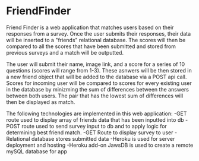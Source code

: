 # FriendFinder

Friend Finder is a web application that matches users based on their responses from a survey. Once the user submits their responses, their data will be inserted to a "friends" relational database. The scores will then be compared to all the scores that have been submitted and stored from previous surveys and a match will be outputted.

The user will submit their name, image link, and a score for a series of 10 questions (scores will range from 1-3). These asnwers will be then stored in a new friend object that will be added to the database via a POST api call. Scores for incoming user will be compared to scores for every existing user in the database by minizming the sum of differences between the answers between both users. The pair that has the lowest sum of differences will then be displayed as match.

The following technologies are implemented in this web application:
-GET route used to display array of friends data that has been inputted into db
-POST route used to send survey input to db and to apply logic for determining best friend match.
-GET Route to display survey to user
-Relational database stores submitted data
-Heroku is used for server deployment and hosting
-Heroku add-on JawsDB is used to create a remote mySQL database for app

